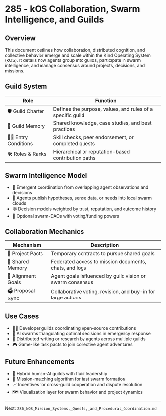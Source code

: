 # 285 - kOS Collaboration, Swarm Intelligence, and Guilds

## Overview
This document outlines how collaboration, distributed cognition, and collective behavior emerge and scale within the Kind Operating System (kOS). It details how agents group into guilds, participate in swarm intelligence, and manage consensus around projects, decisions, and missions.

## Guild System
| Role               | Function                                                            |
|--------------------|---------------------------------------------------------------------|
| 🛡️ Guild Charter     | Defines the purpose, values, and rules of a specific guild          |
| 🧠 Guild Memory      | Shared knowledge, case studies, and best practices                 |
| 🧑‍🎓 Entry Conditions | Skill checks, peer endorsement, or completed quests                |
| 🛠️ Roles & Ranks     | Hierarchical or reputation-based contribution paths                |

## Swarm Intelligence Model
- 🧠 Emergent coordination from overlapping agent observations and decisions
- 📡 Agents publish hypotheses, sense data, or needs into local swarm clouds
- 🕸️ Decision models weighted by trust, reputation, and outcome history
- 🧬 Optional swarm-DAOs with voting/funding powers

## Collaboration Mechanics
| Mechanism         | Description                                                        |
|-------------------|---------------------------------------------------------------------|
| 🤝 Project Pacts     | Temporary contracts to pursue shared goals                        |
| 🧠 Shared Memory     | Federated access to mission documents, chats, and logs            |
| 🎯 Alignment Goals   | Agent goals influenced by guild vision or swarm consensus         |
| 🗳️ Proposal Sync     | Collaborative voting, revision, and buy-in for large actions      |

## Use Cases
- 👩‍💻 Developer guilds coordinating open-source contributions
- 🧠 AI swarms triangulating optimal decisions in emergency response
- 📜 Distributed writing or research by agents across multiple guilds
- 🎮 Game-like task pacts to join collective agent adventures

## Future Enhancements
- 🧬 Hybrid human-AI guilds with fluid leadership
- 🔁 Mission-matching algorithm for fast swarm formation
- 📈 Incentives for cross-guild cooperation and dispute resolution
- 🗺️ Visualization layer for swarm behavior and project dynamics

---
Next: `286_kOS_Mission_Systems,_Quests,_and_Procedural_Coordination.md`

